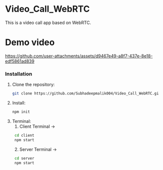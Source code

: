 # Video_Call_WebRTC
This is a video call app based on WebRTC.

<h1>Demo video</h1>

https://github.com/user-attachments/assets/d9467e49-a8f7-437e-8e18-edf5861ad839

### Installation
1. Clone the repository:
   ```bash
   git clone https://github.com/Subhadeepmalik004/Video_Call_WebRTC.git
2. Install:
   ```bash
   npm init
3. Terminal:
   1. Client Terminal ->
     ```bash
      cd client
      npm start
     ```
   2. Server Terminal ->
   ```bash
    cd server
    npm start

